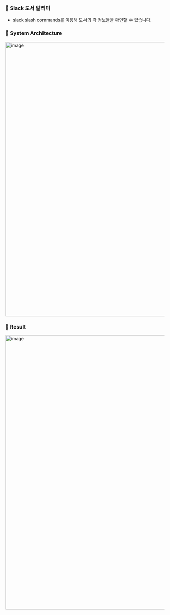 ### 💭 Slack 도서 알리미 
- slack slash commands를 이용해 도서의 각 정보들을 확인할 수 있습니다.

### 💭 System Architecture 
<img width="868" alt="image" src="https://github.com/user-attachments/assets/097024e5-35ea-4f96-87b7-8909de633d3f" />

### 💭 Result
<img width="868" alt="image" src="https://github.com/user-attachments/assets/fbbe921f-0c57-4ba6-ab47-2ecf0f212bc3" />

